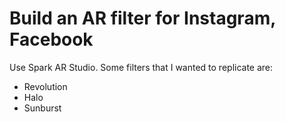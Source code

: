 # Build an AR filter for Instagram, Facebook

Use Spark AR Studio. Some filters that I wanted to replicate are:
* Revolution
* Halo
* Sunburst
